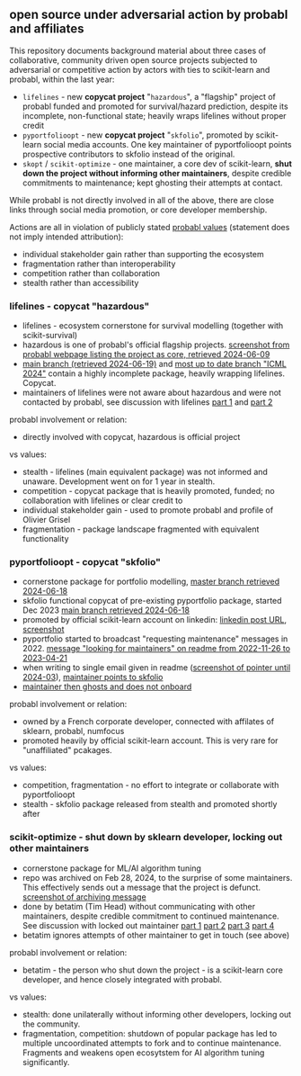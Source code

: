 ## open source under adversarial action by probabl and affiliates

This repository documents background material about three cases of
collaborative, community driven open source projects subjected
to adversarial or competitive action by
actors with ties to scikit-learn and probabl, within the last year:

* `lifelines` - new **copycat project** "`hazardous`", a "flagship" project of probabl
  funded and promoted for survival/hazard prediction, despite its incomplete,
  non-functional state; heavily wraps lifelines without proper credit
* `pyportfolioopt` - new **copycat project** "`skfolio`",
  promoted by scikit-learn social media accounts. One key maintainer of pyportfolioopt
  points prospective contributors to skfolio instead of the original.
* `skopt` / `scikit-optimize` - one maintainer, a core dev of scikit-learn, **shut down the project
  without informing other maintainers**, despite credible commitments
  to maintenance; kept ghosting their attempts at contact.

While probabl is not directly involved in all of the above, there are close links
through social media promotion, or core developer membership.

Actions are all in violation of
publicly stated [probabl values](https://github.com/ELTE-IAI/sk-os-takeovers/blob/main/re-probabl/probabl_values.jpg)
(statement does not imply intended attribution):

* individual stakeholder gain rather than supporting the ecosystem
* fragmentation rather than interoperability
* competition rather than collaboration
* stealth rather than accessibility


### lifelines - copycat "hazardous"

* lifelines - ecosystem cornerstone for survival modelling (together with scikit-survival)
* hazardous is one of probabl's official flagship projects. [screenshot from probabl webpage listing the project as core, retrieved 2024-06-09](https://github.com/ELTE-IAI/sk-os-takeovers/blob/main/re-lifelines/probabl-webpage-hazardous-screenshot-2024-06-09.png)
* [main branch (retrieved 2024-06-19)](https://github.com/ELTE-IAI/sk-os-takeovers/blob/main/re-lifelines/hazardous-main-2024-06-18.zip) and [most up to date branch "ICML 2024"](https://github.com/ELTE-IAI/sk-os-takeovers/blob/main/re-lifelines/hazardous-icml-2024-2024-06-18.zip) contain a highly incomplete package, heavily wrapping lifelines. Copycat.
* maintainers of lifelines were not aware about hazardous and were not contacted by probabl,
  see discussion with lifelines [part 1](https://github.com/ELTE-IAI/sk-os-takeovers/blob/main/re-lifelines/hazardous-lifelines-discuss1-2024-06-09.jpg) and [part 2](https://github.com/ELTE-IAI/sk-os-takeovers/blob/main/re-lifelines/hazardous-lifelines-discuss1-2024-06-09.jpg)

probabl involvement or relation:

* directly involved with copycat, hazardous is official project

vs values:

* stealth - lifelines (main equivalent package) was not informed and unaware. Development went on for 1 year in stealth.
* competition - copycat package that is heavily promoted, funded; no collaboration with lifelines or clear credit to
* individual stakeholder gain - used to promote probabl and profile of Olivier Grisel
* fragmentation - package landscape fragmented with equivalent functionality


### pyportfolioopt - copycat "skfolio"

* cornerstone package for portfolio modelling, [master branch retrieved 2024-06-18](https://github.com/ELTE-IAI/sk-os-takeovers/blob/main/re-pyportfolioopt/PyPortfolioOpt-master.zip)
* skfolio functional copycat of pre-existing pyportfolio package, started Dec 2023 [main branch retrieved 2024-06-18](https://github.com/ELTE-IAI/sk-os-takeovers/blob/main/re-pyportfolioopt/skfolio-main.zip)
* promoted by official scikit-learn account on linkedin: [linkedin post URL](https://www.linkedin.com/posts/scikit-learn_github-skfolioskfolio-python-library-activity-7152698232442093570-01Bk?utm_source=share&utm_medium=member_desktop), [screenshot](https://github.com/ELTE-IAI/sk-os-takeovers/blob/main/re-pyportfolioopt/skfolio-linkedinpost-2024-Feb.jpg)
* pyportfolio started to broadcast "requesting maintenance" messages in 2022.
  [message "looking for maintainers" on readme from 2022-11-26 to 2023-04-21](https://github.com/ELTE-IAI/sk-os-takeovers/blob/main/re-pyportfolioopt/pyportfolioopt-maintainer-search-2023.jpg)
* when writing to single email given in readme ([screenshot of pointer until 2024-03](https://github.com/ELTE-IAI/sk-os-takeovers/blob/main/re-pyportfolioopt/pyportfolioopt-single-email-2024-03-12)), [maintainer points to skfolio](https://github.com/ELTE-IAI/sk-os-takeovers/blob/main/re-pyportfolioopt/skfolio-email1-2024-01-24.jpg)
* [maintainer then ghosts and does not onboard](https://github.com/ELTE-IAI/sk-os-takeovers/blob/main/re-pyportfolioopt/skfolio-email2-2024-01-24.jpg)

probabl involvement or relation:

* owned by a French corporate developer, connected with affilates of sklearn, probabl, numfocus
* promoted heavily by official scikit-learn account. This is very rare for "unaffiliated" pcakages.

vs values:

* competition, fragmentation - no effort to integrate or collaborate with pyportfolioopt
* stealth - skfolio package released from stealth and promoted shortly after


### scikit-optimize - shut down by sklearn developer, locking out other maintainers

* cornerstone package for ML/AI algorithm tuning
* repo was archived on Feb 28, 2024, to the surprise of some maintainers.
  This effectively sends out a message that the project is defunct.
  [screenshot of archiving message](https://github.com/ELTE-IAI/sk-os-takeovers/blob/main/re-skopt/skopt-archived-2024-02-28.jpg)
* done by betatim (Tim Head) without communicating with other maintainers,
  despite credible commitment to continued maintenance. See discussion
  with locked out maintainer [part 1](https://github.com/ELTE-IAI/sk-os-takeovers/blob/main/re-skopt/skopt-discussion1-2024-06-03.jpg) [part 2](https://github.com/ELTE-IAI/sk-os-takeovers/blob/main/re-skopt/skopt-discussion2-2024-06-04.jpb) [part 3](https://github.com/ELTE-IAI/sk-os-takeovers/blob/main/re-skopt/skopt-discussion3-2024-06-04.jpg) [part 4](https://github.com/ELTE-IAI/sk-os-takeovers/blob/main/re-skopt/skopt-discussion3-2024-06-10.jpg)
* betatim ignores attempts of other maintainer to get in touch (see above)

probabl involvement or relation:

* betatim - the person who shut down the project - is a scikit-learn core developer,
  and hence closely integrated with probabl.

vs values:

* stealth: done unilaterally without informing other developers, locking out the community.
* fragmentation, competition: shutdown of popular package has led to multiple uncoordinated attempts to fork and to continue maintenance. Fragments and weakens open ecosytstem for AI algorithm tuning significantly.

